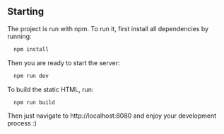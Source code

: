 ## Starting
The project is run with npm. To run it, first install all dependencies by running:
``` bash
  npm install
```

Then you are ready to start the server:
``` bash
  npm run dev
```

To build the static HTML, run:
```
  npm run build
```

Then just navigate to http://localhost:8080 and enjoy your development process :)
